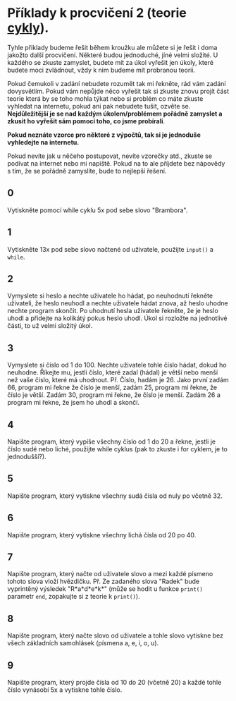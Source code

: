 # Příklady k procvičení 2 (teorie [cykly](../teorie/5_cykly.ipynb)).

Tyhle přiklady budeme řešit během kroužku ale můžete si je řešit i doma jakožto další procvičení. Některé budou jednoduché, jíné velmi složité. U každého se zkuste zamyslet, budete mít za úkol vyřešit jen úkoly, které budete moci zvládnout, vždy k nim budeme mít probranou teorii. 

Pokud čemukoli v zadání nebudete rozumět tak mi řekněte, rád vám zadání dovysvětlím. Pokud vám nepůjde něco vyřešit tak si zkuste znovu projít část teorie která by se toho mohla týkat nebo si problém co máte zkuste vyhledat na internetu, pokud ani pak nebudete tušit, ozvěte se. **Nejdůležitější je se nad každým úkolem/problémem pořádně zamyslet a zkusit ho vyřešit sám pomocí toho, co jsme probírali**.  

**Pokud neznáte vzorce pro některé z výpočtů, tak si je jednoduše vyhledejte na internetu.**

Pokud nevíte jak u něčeho postupovat, nevíte vzorečky atd., zkuste se podívat na internet nebo mi napiště. 
Pokud na to ale příjdete bez nápovědy s tím, že se pořádně zamyslíte, bude to
nejlepší řešení.

## 0
Vytiskněte pomocí while cyklu 5x pod sebe slovo "Brambora".

## 1
Vytiskněte 13x pod sebe slovo načtené od uživatele, použijte `input()` a `while`.

## 2
Vymyslete si heslo a nechte uživatele ho hádat, po neuhodnutí řekněte uživateli,
že heslo neuhodl a nechte uživatele hádat znova, až heslo uhodne nechte program
skončit. Po uhodnutí hesla uživatele řekněte, že je heslo uhodl a přidejte
na kolikátý pokus heslo uhodl. Úkol si rozložte na jednotlivé části, 
to už velmi složitý úkol.

## 3 
Vymyslete si číslo od 1 do 100. Nechte uživatele tohle číslo hádat, dokud ho neuhodne. Říkejte mu, jestli číslo, které zadal (hádal) je větší nebo menší než vaše číslo, které má uhodnout. Př. Číslo, hadám je 26. Jako první zadám 66, program mi řekne že číslo je menší, zadám 25, program mi řekne, že číslo je větší. Zadám 30, program mi řekne, že číslo je menší. Zadám 26 a program mi řekne, že jsem ho uhodl a skončí.

## 4
Napište program, který vypíše všechny číslo od 1 do 20 a řekne, jestli je číslo sudé nebo liché, použijte while cyklus (pak to zkuste i for cyklem, je to jednodušší?).

## 5 
Napište program, který vytiskne všechny sudá čísla od nuly po včetně 32. 


## 6
Napište program, který vytiskne všechny lichá čísla od 20 po 40. 

## 7
Napište program, který načte od uživatele slovo a mezi každé písmeno tohoto slova vloží hvězdičku. Př. Ze zadaného slova "Radek" bude vyprintěný výsledek "R\*a\*d\*e\*k\*" (může se hodit u funkce `print()` parametr `end`, zopakujte si z teorie k `print()`).

## 8
Napište program, který načte slovo od uživatele a tohle slovo vytiskne bez všech základních samohlásek (písmena a, e, i, o, u). 

## 9 
Napište program, který projde čísla od 10 do 20 (včetně 20) a každé tohle číslo vynásobí 5x a vytiskne tohle číslo. 
